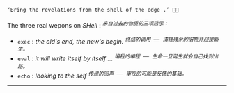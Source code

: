

~~~ 
‘Bring the revelations from the shell of the edge .’ 🦪🦉
~~~

The three real wepons on *SHell* : <sup><kbd><var>来自过去的物质的三项启示：</var></kbd></sup>

- `exec` : *the old's end, the new's begin.* <sup><kbd><var>终结的调用 —— 清理残余的旧物并迎接新生。</var></kbd></sup>
- `eval` : *it will write itself by itself ...* <sup><kbd><var>编程的编程 —— 生命一旦诞生就会自己找到出路。</var></kbd></sup>
- `echo` : *looking to the self* <sup><kbd><var>传递的回声 —— 审视的可能是反馈的基础。</var></kbd></sup>

----

